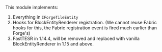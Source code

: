 This module implements:
1. Everything in `IForgeTileEntity`
2. Hooks for BlockEntityRenderer registration. (We cannot reuse Fabric hooks for this, the Fabric registration event is fired much earlier than Forge's)
3. FastTESR in 1.14.4, will be removed and replaced with vanilla BlockEntityRenderer in 1.15 and above.
